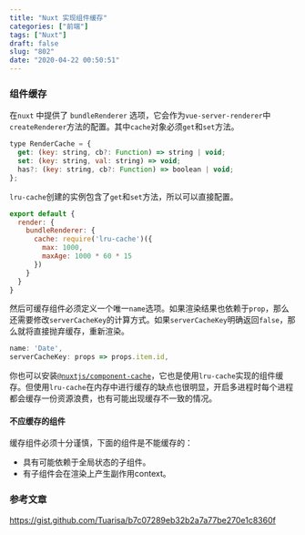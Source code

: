 ```yaml
---
title: "Nuxt 实现组件缓存"
categories: ["前端"]
tags: ["Nuxt"]
draft: false
slug: "802"
date: "2020-04-22 00:50:51"
---
```


### 组件缓存

在`nuxt` 中提供了 `bundleRenderer` 选项，它会作为`vue-server-renderer`中`createRenderer`方法的配置。其中`cache`对象必须`get`和`set`方法。
```js
type RenderCache = {
  get: (key: string, cb?: Function) => string | void;
  set: (key: string, val: string) => void;
  has?: (key: string, cb?: Function) => boolean | void;
};
```
`lru-cache`创建的实例包含了`get`和`set`方法，所以可以直接配置。
```js
export default {
  render: {
    bundleRenderer: {
      cache: require('lru-cache')({
        max: 1000,
        maxAge: 1000 * 60 * 15
      })
    }
  }
}
```

然后可缓存组件必须定义一个唯一`name`选项。如果渲染结果也依赖于`prop`，那么还需要修改`serverCacheKey`的计算方式。如果`serverCacheKey`明确返回`false`，那么就将直接抛弃缓存，重新渲染。

```js
name: 'Date',
serverCacheKey: props => props.item.id,
```

你也可以安装[`@nuxtjs/component-cache`](https://nuxtjs.org/faq/cached-components/)，它也是使用`lru-cache`实现的组件缓存。但使用`lru-cache`在内存中进行缓存的缺点也很明显，开启多进程时每个进程都会缓存一份资源浪费，也有可能出现缓存不一致的情况。

#### 不应缓存的组件
缓存组件必须十分谨慎，下面的组件是不能缓存的：
- 具有可能依赖于全局状态的子组件。
- 有子组件会在渲染上产生副作用context。


### 参考文章
https://gist.github.com/Tuarisa/b7c07289eb32b2a7a77be270e1c8360f


